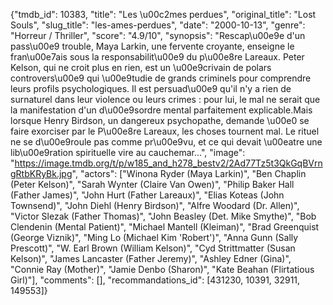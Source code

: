 {"tmdb_id": 10383, "title": "Les \u00c2mes perdues", "original_title": "Lost Souls", "slug_title": "les-ames-perdues", "date": "2000-10-13", "genre": "Horreur / Thriller", "score": "4.9/10", "synopsis": "Rescap\u00e9e d'un pass\u00e9 trouble, Maya Larkin, une fervente croyante, enseigne le fran\u00e7ais sous la responsabilit\u00e9 du p\u00e8re Lareaux. Peter Kelson, qui ne croit plus en rien, est un \u00e9crivain de polars controvers\u00e9 qui \u00e9tudie de grands criminels pour comprendre leurs profils psychologiques. Il est persuad\u00e9 qu'il n'y a rien de surnaturel dans leur violence ou leurs crimes : pour lui, le mal ne serait que la manifestation d'un d\u00e9sordre mental parfaitement explicable.Mais lorsque Henry Birdson, un dangereux psychopathe, demande \u00e0 se faire exorciser par le P\u00e8re Lareaux, les choses tournent mal. Le rituel ne se d\u00e9roule pas comme pr\u00e9vu, et ce qui devait \u00eatre une lib\u00e9ration spirituelle vire au cauchemar...", "image": "https://image.tmdb.org/t/p/w185_and_h278_bestv2/2Ad77Tz5t3QkGqBVrngRtbKRyBk.jpg", "actors": ["Winona Ryder (Maya Larkin)", "Ben Chaplin (Peter Kelson)", "Sarah Wynter (Claire Van Owen)", "Philip Baker Hall (Father James)", "John Hurt (Father Lareaux)", "Elias Koteas (John Townsend)", "John Diehl (Henry Birdson)", "Alfre Woodard (Dr. Allen)", "Victor Slezak (Father Thomas)", "John Beasley (Det. Mike Smythe)", "Bob Clendenin (Mental Patient)", "Michael Mantell (Kleiman)", "Brad Greenquist (George Viznik)", "Ming Lo (Michael Kim 'Robert')", "Anna Gunn (Sally Prescott)", "W. Earl Brown (William Kelson)", "Cyd Strittmatter (Susan Kelson)", "James Lancaster (Father Jeremy)", "Ashley Edner (Gina)", "Connie Ray (Mother)", "Jamie Denbo (Sharon)", "Kate Beahan (Flirtatious Girl)"], "comments": [], "recommandations_id": [431230, 10391, 32911, 149553]}